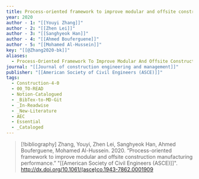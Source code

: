 ```yaml
---
title: Process-oriented framework to improve modular and offsite construction manufacturing performance
year: 2020
author - 1: "[[Youyi Zhang]]"
author - 2: "[[Zhen Lei]]"
author - 3: "[[Sanghyeok Han]]"
author - 4: "[[Ahmed Bouferguene]]"
author - 5: "[[Mohamed Al-Hussein]]"
key: "[[@Zhang2020-bk]]"
aliases:
  - Process-Oriented Framework To Improve Modular And Offsite Construction Manufacturing Performance
journal: "[[Journal of construction engineering and management]]"
publisher: "[[American Society of Civil Engineers (ASCE)]]"
tags:
  - Construction-4-0
  - 00_TO-READ
  - Notion-Catalogued
  - _BibTex-to-MD-Git
  - _In-Readwise
  - _New-Literature
  - AEC
  - Essential
  - _Cataloged
---
```


> [!bibliography]
> Zhang, Youyi, Zhen Lei, Sanghyeok Han, Ahmed Bouferguene, Mohamed Al-Hussein. 2020. “Process-oriented framework to improve modular and offsite construction manufacturing performance.” "[[American Society of Civil Engineers (ASCE)]]". http://dx.doi.org/10.1061/(asce)co.1943-7862.0001909